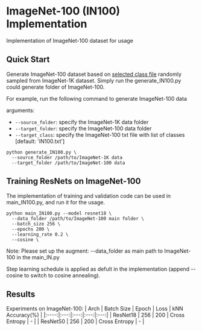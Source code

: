 # ImageNet-100 (IN100) Implementation

Implementation of ImageNet-100 dataset for usage

## Quick Start
Generate ImageNet-100 dataset based on [selected class file](https://arxiv.org/pdf/1906.05849.pdf) randomly sampled from ImageNet-1K dataset. Simply run the generate_IN100.py could generate folder of ImageNet-100.

For example, run the following command to generate ImageNet-100 data

arguments:
  - `--source_folder`: specify the ImageNet-1K data folder
  - `--target_folder`: specify the ImageNet-100 data folder
  - `--target_class`: specify the ImageNet-100 txt file with list of classes [default: 'IN100.txt']

```
python generate_IN100.py \
  --source_folder /path/to/ImageNet-1K data
  --target_folder /path/to/ImageNet-100 data
```

## Training ResNets on ImageNet-100
The implementation of training and validation code can be used in main_IN100.py, and run it for the usage.
```
python main_IN100.py --model resnet18 \
  --data_folder /path/to/ImageNet-100 main folder \
  --batch_size 256 \
  --epochs 200 \
  --learning_rate 0.2 \
  --cosine \
```
Note: Please set up the augment: --data_folder as main path to ImageNet-100 in the main_IN.py

Step learning schedule is applied as defult in the implementation (append --cosine to switch to cosine annealing).

## Results
Experiments on ImageNet-100:
| Arch | Batch Size | Epoch | Loss | kNN Accuracy(%) |
|:----:|:---:|:---:|:---:|:---:|
| ResNet18 | 256 | 200 | Cross Entropy |  -  |
| ResNet50 | 256 | 200 | Cross Entropy |  -  |
